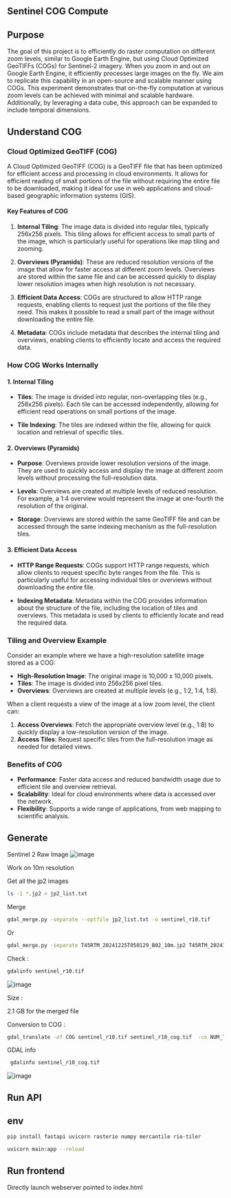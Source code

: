 
## Sentinel COG Compute

## Purpose

The goal of this project is to efficiently do raster computation  on different zoom levels, similar to Google Earth Engine, but using Cloud Optimized GeoTIFFs (COGs) for Sentinel-2 imagery. When you zoom in and out on Google Earth Engine, it efficiently processes large images on the fly. We aim to replicate this capability in an open-source and scalable manner using COGs. This experiment demonstrates that on-the-fly computation at various zoom levels can be achieved with minimal and scalable hardware. Additionally, by leveraging a data cube, this approach can be expanded to include temporal dimensions.

## Understand COG 

### Cloud Optimized GeoTIFF (COG)

A Cloud Optimized GeoTIFF (COG) is a GeoTIFF file that has been optimized for efficient access and processing in cloud environments. It allows for efficient reading of small portions of the file without requiring the entire file to be downloaded, making it ideal for use in web applications and cloud-based geographic information systems (GIS).

#### Key Features of COG

1. **Internal Tiling**: The image data is divided into regular tiles, typically 256x256 pixels. This tiling allows for efficient access to small parts of the image, which is particularly useful for operations like map tiling and zooming.

2. **Overviews (Pyramids)**: These are reduced resolution versions of the image that allow for faster access at different zoom levels. Overviews are stored within the same file and can be accessed quickly to display lower resolution images when high resolution is not necessary.

3. **Efficient Data Access**: COGs are structured to allow HTTP range requests, enabling clients to request just the portions of the file they need. This makes it possible to read a small part of the image without downloading the entire file.

4. **Metadata**: COGs include metadata that describes the internal tiling and overviews, enabling clients to efficiently locate and access the required data.

### How COG Works Internally

#### 1. Internal Tiling

- **Tiles**: The image is divided into regular, non-overlapping tiles (e.g., 256x256 pixels). Each tile can be accessed independently, allowing for efficient read operations on small portions of the image.
  
- **Tile Indexing**: The tiles are indexed within the file, allowing for quick location and retrieval of specific tiles.

#### 2. Overviews (Pyramids)

- **Purpose**: Overviews provide lower resolution versions of the image. They are used to quickly access and display the image at different zoom levels without processing the full-resolution data.

- **Levels**: Overviews are created at multiple levels of reduced resolution. For example, a 1:4 overview would represent the image at one-fourth the resolution of the original.

- **Storage**: Overviews are stored within the same GeoTIFF file and can be accessed through the same indexing mechanism as the full-resolution tiles.

#### 3. Efficient Data Access

- **HTTP Range Requests**: COGs support HTTP range requests, which allow clients to request specific byte ranges from the file. This is particularly useful for accessing individual tiles or overviews without downloading the entire file.

- **Indexing Metadata**: Metadata within the COG provides information about the structure of the file, including the location of tiles and overviews. This metadata is used by clients to efficiently locate and read the required data.

### Tiling and Overview Example

Consider an example where we have a high-resolution satellite image stored as a COG:

- **High-Resolution Image**: The original image is 10,000 x 10,000 pixels.
- **Tiles**: The image is divided into 256x256 pixel tiles.
- **Overviews**: Overviews are created at multiple levels (e.g., 1:2, 1:4, 1:8).

When a client requests a view of the image at a low zoom level, the client can:
1. **Access Overviews**: Fetch the appropriate overview level (e.g., 1:8) to quickly display a low-resolution version of the image.
2. **Access Tiles**: Request specific tiles from the full-resolution image as needed for detailed views.

### Benefits of COG

- **Performance**: Faster data access and reduced bandwidth usage due to efficient tile and overview retrieval.
- **Scalability**: Ideal for cloud environments where data is accessed over the network.
- **Flexibility**: Supports a wide range of applications, from web mapping to scientific analysis.



## Generate 

Sentinel 2 Raw Image 
![image](https://github.com/user-attachments/assets/a8d724d5-8cf9-423b-bde9-5b45ce517b0d)

Work on 10m resolution 

Get all the jp2 images 

```bash
ls -1 *.jp2 > jp2_list.txt
```

Merge

```bash
gdal_merge.py -separate --optfile jp2_list.txt -o sentinel_r10.tif 
```

Or

```bash
gdal_merge.py -separate T45RTM_20241225T050129_B02_10m.jp2 T45RTM_20241225T050129_B03_10m.jp2 T45RTM_20241225T050129_B04_10m.jp2 T45RTM_20241225T050129_B08_10m.jp2 -o sentinel210m.tif -a_nodata 0
```


Check : 
```bash
gdalinfo sentinel_r10.tif
```

![image](https://github.com/user-attachments/assets/e38aaf11-b2c7-466d-909e-b20fa348be8d)


Size : 

2.1 GB for the merged file 



Conversion to COG : 

```bash
gdal_translate -of COG sentinel_r10.tif sentinel_r10_cog.tif  -co NUM_THREADS=32 -co COMPRESS=DEFLATE -co BIGTIFF=YES -co TILING_SCHEME=GoogleMapsCompatible -co LEVEL=9
```

GDAL info

```bash
 gdalinfo sentinel_r10_cog.tif
```
![image](https://github.com/user-attachments/assets/19283513-41f5-4d1e-a4b7-20c212c43625)

## Run API 

## env

```bash
pip install fastapi uvicorn rasterio numpy mercantile rio-tiler
```

```bash
uvicorn main:app --reload
```

## Run frontend 

Directly launch webserver pointed to index.html
